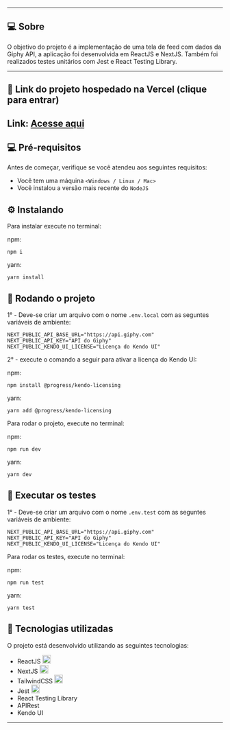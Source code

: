 
---

## 💻 Sobre 

O objetivo do projeto é a implementação de uma tela de feed com dados da Giphy API, a aplicação foi desenvolvida em ReactJS e NextJS. Também foi realizados testes unitários com Jest e React Testing Library.

--- 

## 🚀 Link do projeto hospedado na Vercel (clique para entrar)

<h2>Link: <a href="/" target="_blank" rel="external">Acesse aqui</a></h2>


## 💻 Pré-requisitos

Antes de começar, verifique se você atendeu aos seguintes requisitos:
* Você tem uma máquina `<Windows / Linux / Mac>`
* Você instalou a versão mais recente do `NodeJS`


## ⚙️ Instalando

Para instalar execute no terminal:

npm:
```
npm i
```

yarn:
```
yarn install
```

## 🚀 Rodando o projeto
1° - Deve-se criar um arquivo com o nome ```.env.local``` com as seguntes variáveis de ambiente:
```
NEXT_PUBLIC_API_BASE_URL="https://api.giphy.com"
NEXT_PUBLIC_API_KEY="API do Giphy"
NEXT_PUBLIC_KENDO_UI_LICENSE="Licença do Kendo UI"
```

2° - execute o comando a seguir para ativar a licença do Kendo UI: 

npm:
```
npm install @progress/kendo-licensing
```

yarn:
 ```
 yarn add @progress/kendo-licensing
 ```


Para rodar o projeto, execute no terminal:

npm:
```
npm run dev
```
yarn:
```
yarn dev
```

## 🧪 Executar os testes

1° - Deve-se criar um arquivo com o nome ```.env.test``` com as seguntes variáveis de ambiente:
```
NEXT_PUBLIC_API_BASE_URL="https://api.giphy.com"
NEXT_PUBLIC_API_KEY="API do Giphy"
NEXT_PUBLIC_KENDO_UI_LICENSE="Licença do Kendo UI"
```

Para rodar os testes, execute no terminal:

npm:
```
npm run test
```
yarn:
```
yarn test
```

## 🚀 Tecnologias utilizadas

O projeto está desenvolvido utilizando as seguintes tecnologias:

- ReactJS <img width="20px" height="20px" src="https://cdn.jsdelivr.net/gh/devicons/devicon/icons/react/react-original.svg" />
- NextJS <img width="20px" height="20px" src="https://cdn.jsdelivr.net/gh/devicons/devicon/icons/nextjs/nextjs-original.svg" />
- TailwindCSS <img width="20px" height="20px" src="https://cdn.jsdelivr.net/gh/devicons/devicon@latest/icons/tailwindcss/tailwindcss-original.svg" />
- Jest <img width="20px" height="20px" src="https://cdn.jsdelivr.net/gh/devicons/devicon@latest/icons/jest/jest-plain.svg" />
- React Testing Library
- APIRest
- Kendo UI

--- 



